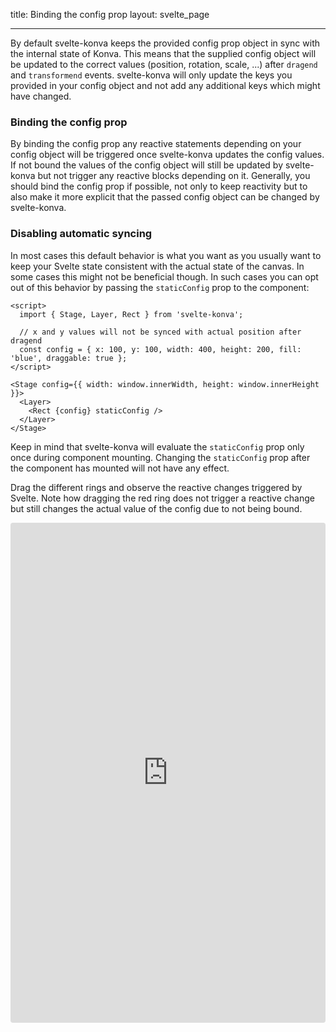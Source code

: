 title: Binding the config prop
layout: svelte_page

---

By default svelte-konva keeps the provided config prop object in sync with the internal state of Konva. This means that the supplied config object will be updated to the correct values (position, rotation, scale, ...) after `dragend` and `transformend` events. svelte-konva will only update the keys you provided in your config object and not add any additional keys which might have changed.

### Binding the config prop
By binding the config prop any reactive statements depending on your config object will be triggered once svelte-konva updates the config values. If not bound the values of the config object will still be updated by svelte-konva but not trigger any reactive blocks depending on it. Generally, you should bind the config prop if possible, not only to keep reactivity but to also make it more explicit that the passed config object can be changed by svelte-konva.

### Disabling automatic syncing
In most cases this default behavior is what you want as you usually want to keep your Svelte state consistent with the actual state of the canvas. In some cases this might not be beneficial though. In such cases you can opt out of this behavior by passing the `staticConfig` prop to the component:
```
<script>
  import { Stage, Layer, Rect } from 'svelte-konva';

  // x and y values will not be synced with actual position after dragend
  const config = { x: 100, y: 100, width: 400, height: 200, fill: 'blue', draggable: true };
</script>

<Stage config={{ width: window.innerWidth, height: window.innerHeight }}>
  <Layer>
    <Rect {config} staticConfig />
  </Layer>
</Stage>
```
Keep in mind that svelte-konva will evaluate the `staticConfig` prop only once during component mounting. Changing the `staticConfig` prop after the component has mounted will not have any effect.

Drag the different rings and observe the reactive changes triggered by Svelte. Note how dragging the red ring does not trigger a reactive change but still changes the actual value of the config due to not being bound.

<iframe src="https://codesandbox.io/p/sandbox/github/konvajs/site/tree/master/svelte-demos/bindings?file=/src/App.svelte" style="width:100%; height:800px; border:0; border-radius: 4px; overflow:hidden;" sandbox="allow-modals allow-forms allow-popups allow-scripts allow-same-origin"></iframe>
